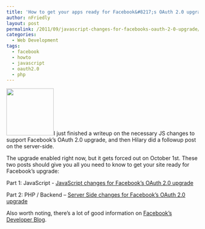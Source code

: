 ```yaml
---
title: 'How to get your apps ready for Facebook&#8217;s OAuth 2.0 upgrade'
author: nFriedly
layout: post
permalink: /2011/09/javascript-changes-for-facebooks-oauth-2-0-upgrade/
categories:
  - Web Development
tags:
  - facebook
  - howto
  - javascript
  - oauth2.0
  - php
---
```

<img class="alignright" src="http://oauth.net/images/oauth-2-sm.png" alt="" width="124" height="123" style="margin-bottom: 0;" />I just finished a writeup on the necessary JS changes to support Facebook&#8217;s OAuth 2.0 upgrade, and then Hilary did a followup post on the server-side. 

The upgrade enabled right now, but it gets forced out on October 1st. These two posts should give you all you need to know to get your site ready for Facebook&#8217;s upgrade:

<!--more-->

Part 1: JavaScript - [JavaScript changes for Facebook’s OAuth 2.0 upgrade][1]

Part 2: PHP / Backend &#8211; [Server Side changes for Facebook’s OAuth 2.0 upgrade][2]

Also worth noting, there&#8217;s a lot of good information on [Facebook&#8217;s Developer Blog][3].

 [1]: http://blog.sociablelabs.com/2011/09/16/javascript-changes-facebook-pauth-2-0-upgrade/
 [2]: http://blog.sociablelabs.com/2011/09/19/server-side-changes-facebook-oauth-2-0-upgrade/
 [3]: https://developers.facebook.com/blog/